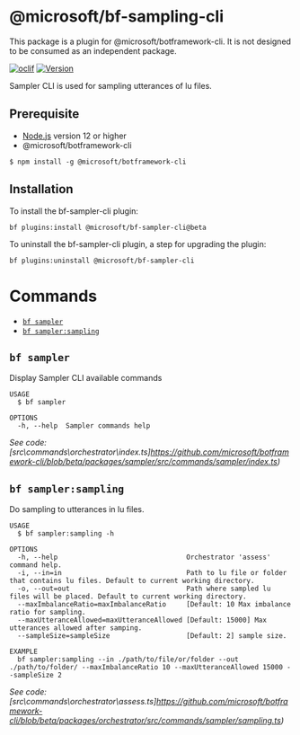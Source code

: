 @microsoft/bf-sampling-cli
======================

This package is a plugin for @microsoft/botframework-cli. It is not designed to be consumed as an independent package.

[![oclif](https://img.shields.io/badge/cli-oclif-brightgreen.svg)](https://oclif.io)
[![Version](https://img.shields.io/npm/v/@microsoft/bf-luis-cli.svg)](https://npmjs.org/package/@microsoft/bf-luis-cli)

Sampler CLI is used for sampling utterances of lu files.

## Prerequisite

- [Node.js](https://nodejs.org/) version 12 or higher
- @microsoft/botframework-cli
```
$ npm install -g @microsoft/botframework-cli
```

## Installation
To install the bf-sampler-cli plugin:

```
bf plugins:install @microsoft/bf-sampler-cli@beta
```

To uninstall the bf-sampler-cli plugin, a step for upgrading the plugin:

```
bf plugins:uninstall @microsoft/bf-sampler-cli
```

# Commands

<!-- commands -->

* [`bf sampler`](#bf-sampler)
* [`bf sampler:sampling`](#bf-samplersampling)

## `bf sampler`

Display Sampler CLI available commands

```
USAGE
  $ bf sampler

OPTIONS
  -h, --help  Sampler commands help
```

_See code: [src\commands\orchestrator\index.ts]https://github.com/microsoft/botframework-cli/blob/beta/packages/sampler/src/commands/sampler/index.ts)_

## `bf sampler:sampling`

Do sampling to utterances in lu files.

```
USAGE
  $ bf sampler:sampling -h

OPTIONS
  -h, --help                                Orchestrator 'assess' command help.
  -i, --in=in                               Path to lu file or folder that contains lu files. Default to current working directory.
  -o, --out=out                             Path where sampled lu files will be placed. Default to current working directory.
  --maxImbalanceRatio=maxImbalanceRatio     [Default: 10 Max imbalance ratio for sampling.
  --maxUtteranceAllowed=maxUtteranceAllowed [Default: 15000] Max utterances allowed after samping.
  --sampleSize=sampleSize                   [Default: 2] sample size.

EXAMPLE
  bf sampler:sampling --in ./path/to/file/or/folder --out ./path/to/folder/ --maxImbalanceRatio 10 --maxUtteranceAllowed 15000 --sampleSize 2
```

_See code: [src\commands\orchestrator\assess.ts]https://github.com/microsoft/botframework-cli/blob/beta/packages/orchestrator/src/commands/sampler/sampling.ts)_


<!-- commandsstop -->